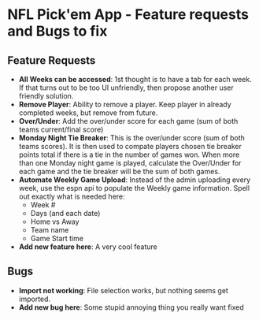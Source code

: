 # NFL Pick'em App - Feature requests and Bugs to fix

## Feature Requests
- **All Weeks can be accessed**: 1st thought is to have a tab for each week. If that turns out to be too UI unfriendly, then propose another user friendly solution. 
- **Remove Player**: Ability to remove a player. Keep player in already completed weeks, but remove from future.
- **Over/Under**: Add the over/under score for each game (sum of both teams current/final score)
- **Monday Night Tie Breaker**: This is the over/under score (sum of both teams scores). It is then used to compate players chosen tie breaker points total if there is a tie in the number of games won. When more than one Monday night game is played, calculate the Over/Under for each game and the tie breaker will be the sum of both games.  
- **Automate Weekly Game Upload**: Instead of the admin uploading every week, use the espn api to populate the Weekly game information. Spell out exactly what is needed here:
  - Week #
  - Days (and each date)
  - Home vs Away
  - Team name
  - Game Start time
- **Add new feature here**: A very cool feature

## Bugs
- **Import not working**: File selection works, but nothing seems get imported. 
- **Add new bug here**: Some stupid annoying thing you really want fixed
